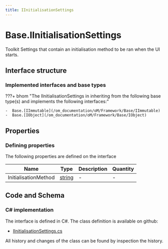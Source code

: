```yaml
---
title: IInitialisationSettings
---
```


# Base.IInitialisationSettings

Toolkit Settings that contain an initialisation method to be ran when the UI starts.

## Interface structure

### Implemented interfaces and base types

???+ bhom "The IInitialisationSettings in inheriting from the following base type(s) and implements the following interfaces:"

    -  Base.[IImmutable](/om_documentation/oM/Framework/Base/IImmutable)
    -  Base.[IObject](/om_documentation/oM/Framework/Base/IObject)


## Properties



### Defining properties

The following properties are defined on the interface

| Name             | Type             | Description      | Quantity         |
|------------------|------------------|------------------|------------------|
| InitialisationMethod | [string](https://learn.microsoft.com/en-us/dotnet/api/System.String?view=netstandard-2.0) | - | - |


## Code and Schema

### C# implementation

The interface is defined in C#. The class definition is available on github:

- [IInitialisationSettings.cs](https://github.com/BHoM/BHoM/blob/develop/BHoM/Interface/IInitialisationSettings.cs)

All history and changes of the class can be found by inspection the history.
